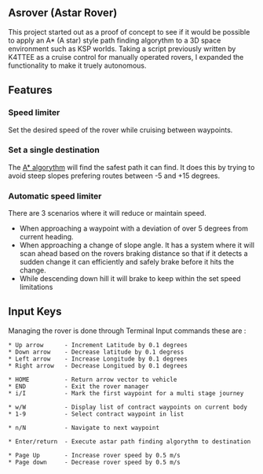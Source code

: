 ## Asrover (Astar Rover)

This project started out as a proof of concept to see if it would be possible to apply an A* (A star) style path finding algorythm to a 3D space environment such as KSP worlds.  Taking a script previously written by K4TTEE as a cruise control for manually operated rovers, I expanded the functionality to make it truely autonomous.

## Features

### Speed limiter
Set the desired speed of the rover while cruising between waypoints.

### Set a single destination
The [A* algorythm](https://en.wikipedia.org/wiki/A*_search_algorithm) will find the safest path it can find.  It does this by trying to avoid steep slopes prefering routes between -5 and +15 degrees.

### Automatic speed limiter

There are 3 scenarios where it will reduce or maintain speed.

* When approaching a waypoint with a deviation of over 5 degrees from current heading.
* When approaching a change of slope angle.  It has a system where it will scan ahead based on the rovers braking distance so that if it detects a sudden change it can efficiently and safely brake before it hits the change.
* While descending down hill it will brake to keep within the set speed limitations

## Input Keys

Managing the rover is done through Terminal Input commands these are :

    * Up arrow      - Increment Latitude by 0.1 degrees
    * Down arrow    - Decrease latitude by 0.1 degress
    * Left arrow    - Increase Longitude by 0.1 degrees
    * Right arrow   - Decrease Longitued by 0.1 degrees

    * HOME          - Return arrow vector to vehicle
    * END           - Exit the rover manager
    * i/I           - Mark the first waypoint for a multi stage journey

    * w/W           - Display list of contract waypoints on current body
    * 1-9           - Select contract waypoint in list

    * n/N           - Navigate to next waypoint

    * Enter/return  - Execute astar path finding algorythm to destination

    * Page Up       - Increase rover speed by 0.5 m/s
    * Page down     - Decrease rover speed by 0.5 m/s
